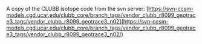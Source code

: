 A copy of the CLUBB isotope code from the svn server:
[https://svn-ccsm-models.cgd.ucar.edu/clubb_core/branch_tags/vendor_clubb_r8099_geotrace3_tags/vendor_clubb_r8099_geotrace3_n02](https://svn-ccsm-models.cgd.ucar.edu/clubb_core/branch_tags/vendor_clubb_r8099_geotrace3_tags/vendor_clubb_r8099_geotrace3_n02/)

